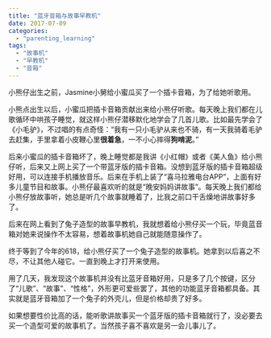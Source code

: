 ```yaml
---
title: "蓝牙音箱与故事早教机"
date: 2017-07-09
categories: 
  - "parenting_learning"
tags: 
  - "故事机"
  - "早教机"
  - "音箱"
---
```


小熊仔出生之前，Jasmine小舅给小蜜瓜买了一个插卡音箱，为了给她听歌用。

小熊点出生以后，小蜜瓜把插卡音箱贡献出来给小熊仔听歌。每天晚上我们都在儿歌循环中哄孩子睡觉，就这样小熊仔潜移默化地学会了几首儿歌。比如最先学会了《小毛驴》，不过唱的有点奇怪：“我有一只小毛驴从来也不骑，有一天我骑着毛驴去赶集，手里拿着小皮鞭心里**很着急**，一不小心摔得**狗啃泥**。”

后来小蜜瓜的插卡音箱坏了，晚上睡觉都是我讲《小红帽》或者《美人鱼》给小熊仔听，后来又上网上买了一个带蓝牙版的插卡音箱。没想到蓝牙版的插卡音箱超级好用，可以连接手机播放音乐。后来在手机上装了“喜马拉雅电台APP”，上面有好多儿童节目和故事。小熊仔最喜欢听的就是“晚安妈妈讲故事”。每天晚上我们都给小熊仔放故事听，她总是听几个故事就睡着了，比我之前口干舌燥地讲故事好多了。

后来在网上看到了兔子造型的故事早教机，我就想着给小熊仔买一个玩，毕竟蓝音箱对她来说操作不太容易，想着故事机她自己就能随意操作了。

终于等到了今年的618，给小熊仔买了一个兔子造型的故事机。她拿到以后喜之不尽，不让其他人碰它。一直到晚上才打开来使用。

用了几天，我发现这个故事机并没有比蓝牙音箱好用，只是多了几个按键，区分了“儿歌”、“故事”、“性格”，外形更可爱些罢了，其他的功能蓝牙音箱都具备。其实就是蓝牙音箱加了一个兔子的外壳儿，但是价格却贵了好多。

如果想要性价比高的话，能听歌讲故事买一个蓝牙版的插卡音箱就行了，没必要去买一个造型可爱的故事机了。当然孩子喜不喜欢是另一会儿事儿了。
